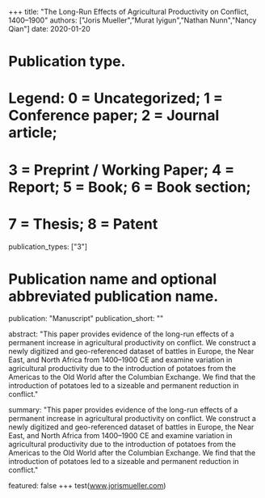 +++
title: "The Long-Run Effects of Agricultural Productivity on Conflict, 1400–1900"
authors: ["Joris Mueller","Murat Iyigun","Nathan Nunn","Nancy Qian"]
date: 2020-01-20

# Publication type.
# Legend: 0 = Uncategorized; 1 = Conference paper; 2 = Journal article;
# 3 = Preprint / Working Paper; 4 = Report; 5 = Book; 6 = Book section;
# 7 = Thesis; 8 = Patent
publication_types: ["3"]

# Publication name and optional abbreviated publication name.
publication: "Manuscript"
publication_short: ""

abstract: "This paper provides evidence of the long-run effects of a permanent increase in agricultural productivity on conflict. We construct a newly digitized and geo-referenced dataset of battles in
Europe, the Near East, and North Africa from 1400–1900 CE and examine variation in agricultural productivity due to the introduction of potatoes from the Americas to the Old World after the Columbian
Exchange. We find that the introduction of potatoes led to a sizeable and permanent reduction in conflict."

summary: "This paper provides evidence of the long-run effects of a permanent increase in agricultural productivity on conflict. We construct a newly digitized and geo-referenced dataset of battles in
Europe, the Near East, and North Africa from 1400–1900 CE and examine variation in agricultural productivity due to the introduction of potatoes from the Americas to the Old World after the Columbian
Exchange. We find that the introduction of potatoes led to a sizeable and permanent reduction in conflict."

featured: false
+++
test(www.jorismueller.com)
